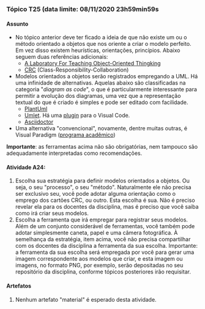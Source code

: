 ### Tópico T25 (data limite: **08/11/2020 23h59min59s**

#### Assunto

- No tópico anterior deve ter ficado a ideia de que não existe um ou o método
  orientado a objetos que nos oriente a criar o modelo perfeito. Em vez disso existem
  heurísticas, orientações, princípios. Abaixo seguem duas referências adicionais:
  - [A Laboratory For Teaching Object-Oriented Thingking](http://c2.com/doc/oopsla89/paper.html)
  - [CRC](https://en.wikipedia.org/wiki/Class-responsibility-collaboration_card) (Class-Responsibility-Collaboration)
- Modelos orientados a objetos serão registrados empregando a UML. Há uma infinidade de alternativas. Aquelas abaixo são classificadas na categoria
  "_diagram as code_", o que é particularmente interessante para permitir a evolução dos diagramas, uma vez que a representação textual do que é criado é simples e pode ser editado com facilidade.
  - [PlantUml](https://plantuml.com/class-diagram)
  - [Umlet](https://www.umlet.com/). Há uma [plugin](https://marketplace.visualstudio.com/items?itemName=TheUMLetTeam.umlet) para o Visual Code.
  - [Asciidoctor](https://asciidoctor.org/docs/asciidoctor-diagram/)
- Uma alternativa "convencional", novamente, dentre muitas outras, é  
  Visual Paradigm ([programa acadêmico](https://online.visual-paradigm.com/diagrams/partner/academic/))

**Importante**: as ferramentas acima não são obrigatórias, nem tampouco são adequadamente interpretadas como recomendações.

#### Atividade A24:

1. Escolha sua estratégia para definir modelos orientados a objetos. Ou seja, o seu "processo", o seu "método". Naturalmente ele não precisa ser exclusivo seu, você pode adotar alguma orientação
   como o emprego dos cartões CRC, ou outro. Esta escolha é sua. Não é preciso revelar ela para os docentes da disciplina, mas é preciso que você saiba como irá criar seus modelos.
1. Escolha a ferramenta que irá empregar para registrar seus modelos. Além de um conjunto considerável de ferramentas, você também pode adotar simplesmente caneta, papel e uma câmera fotográfica. À semelhança da estratégia, item acima, você não precisa compartilhar com os docentes
   da disciplina a ferramenta da sua escolha. Importante: a ferramenta da sua escolha será empregada
   por você para gerar uma imagem correspondente aos modelos que criar, e esta imagem ou imagens,
   no formato PNG, por exemplo, serão depositadas no seu repositório da disciplina, conforme
   tópicos posteriores irão requisitar.

#### Artefatos

1. Nenhum artefato "material" é esperado desta atividade.
